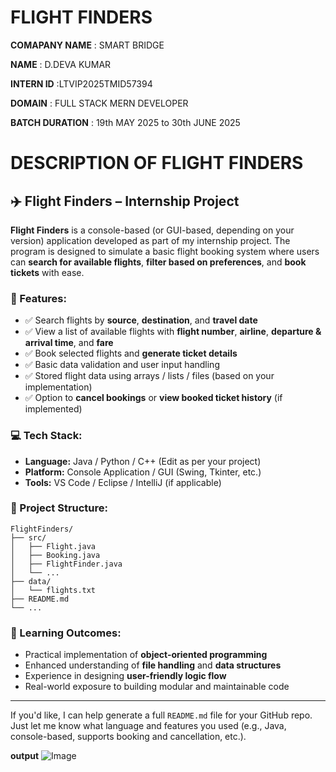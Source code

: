 # FLIGHT FINDERS

**COMAPANY NAME** : SMART BRIDGE

**NAME** : D.DEVA KUMAR

**INTERN ID** :LTVIP2025TMID57394

**DOMAIN** : FULL STACK MERN DEVELOPER

**BATCH DURATION** : 19th MAY 2025 to 30th JUNE 2025

# DESCRIPTION OF FLIGHT FINDERS

## ✈️ Flight Finders – Internship Project

**Flight Finders** is a console-based (or GUI-based, depending on your version) application developed as part of my internship project. The program is designed to simulate a basic flight booking system where users can **search for available flights**, **filter based on preferences**, and **book tickets** with ease.

### 🔧 Features:

* ✅ Search flights by **source**, **destination**, and **travel date**
* ✅ View a list of available flights with **flight number**, **airline**, **departure & arrival time**, and **fare**
* ✅ Book selected flights and **generate ticket details**
* ✅ Basic data validation and user input handling
* ✅ Stored flight data using arrays / lists / files (based on your implementation)
* ✅ Option to **cancel bookings** or **view booked ticket history** (if implemented)

### 💻 Tech Stack:

* **Language:** Java / Python / C++ (Edit as per your project)
* **Platform:** Console Application / GUI (Swing, Tkinter, etc.)
* **Tools:** VS Code / Eclipse / IntelliJ (if applicable)

### 📂 Project Structure:

```
FlightFinders/
├── src/
│   ├── Flight.java
│   ├── Booking.java
│   ├── FlightFinder.java
│   └── ...
├── data/
│   └── flights.txt
├── README.md
└── ...
```

### 📌 Learning Outcomes:

* Practical implementation of **object-oriented programming**
* Enhanced understanding of **file handling** and **data structures**
* Experience in designing **user-friendly logic flow**
* Real-world exposure to building modular and maintainable code

---

If you'd like, I can help generate a full `README.md` file for your GitHub repo. Just let me know what language and features you used (e.g., Java, console-based, supports booking and cancellation, etc.).

**output**
![Image](https://github.com/user-attachments/assets/fbf94377-d9e7-4341-b10a-166251672c19)

